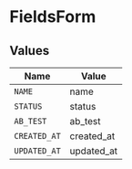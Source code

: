 # FieldsForm


## Values

| Name         | Value        |
| ------------ | ------------ |
| `NAME`       | name         |
| `STATUS`     | status       |
| `AB_TEST`    | ab_test      |
| `CREATED_AT` | created_at   |
| `UPDATED_AT` | updated_at   |